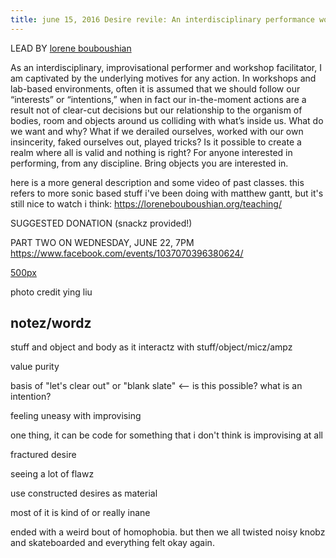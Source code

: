 ```yaml
---
title: june 15, 2016 Desire revile: An interdisciplinary performance workshop (part 1)
---
```


LEAD BY [lorene bouboushian](/lorene_bouboushian "wikilink")

As an interdisciplinary, improvisational performer and workshop facilitator, I am captivated by the underlying motives for any action. In workshops and lab-based environments, often it is assumed that we should follow our “interests” or “intentions,” when in fact our in-the-moment actions are a result not of clear-cut decisions but our relationship to the organism of bodies, room and objects around us colliding with what’s inside us. What do we want and why? What if we derailed ourselves, worked with our own insincerity, faked ourselves out, played tricks? Is it possible to create a realm where all is valid and nothing is right? For anyone interested in performing, from any discipline. Bring objects you are interested in.

here is a more general description and some video of past classes. this refers to more sonic based stuff i've been doing with matthew gantt, but it's still nice to watch i think: <https://lorenebouboushian.org/teaching/>

SUGGESTED DONATION (snackz provided!)

PART TWO ON WEDNESDAY, JUNE 22, 7PM <https://www.facebook.com/events/1037070396380624/>

[500px](/File:cropped-lorene3.jpg "wikilink")

photo credit ying liu

notez/wordz
-----------

stuff and object and body as it interactz with stuff/object/micz/ampz

value purity

basis of "let's clear out" or "blank slate" \<— is this possible? what is an intention?

feeling uneasy with improvising

one thing, it can be code for something that i don't think is improvising at all

fractured desire

seeing a lot of flawz

use constructed desires as material

most of it is kind of or really inane

ended with a weird bout of homophobia. but then we all twisted noisy knobz and skateboarded and everything felt okay again.

